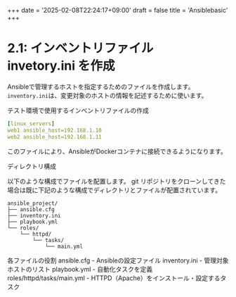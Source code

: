 +++
date = '2025-02-08T22:24:17+09:00'
draft = false
title = 'Ansiblebasic'
+++

# 2.1: インベントリファイル　invetory.ini を作成
Ansibleで管理するホストを指定するためのファイルを作成します。
`inventory.ini`は、変更対象のホストの情報を記述するために使います。

テスト環境で使用するインベントリファイルの作成

```yaml
[linux_servers]
web1 ansible_host=192.168.1.10
web2 ansible_host=192.168.1.11
```

        
このファイルにより、AnsibleがDockerコンテナに接続できるようになります。

ディレクトリ構成

以下のような構成でファイルを配置します。
git リポジトリをクローンしてきた場合は既に下記のような構成でディレクトリとファイルが配置されています。

```
ansible_project/
├── ansible.cfg
├── inventory.ini
├── playbook.yml
└── roles/
    └── httpd/
        └── tasks/
            └── main.yml
```
        
各ファイルの役割
ansible.cfg - Ansibleの設定ファイル
inventory.ini - 管理対象ホストのリスト
playbook.yml - 自動化タスクを定義
roles/httpd/tasks/main.yml - HTTPD（Apache）をインストール・設定するタスク